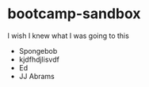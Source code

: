 # bootcamp-sandbox
I wish I knew what I was going to this

 - Spongebob
 - kjdfhdjlisvdf
  - Ed
 - JJ Abrams
